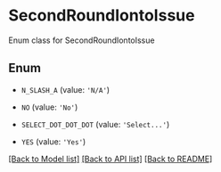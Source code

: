 # SecondRoundIontoIssue

Enum class for SecondRoundIontoIssue

## Enum

* `N_SLASH_A` (value: `'N/A'`)

* `NO` (value: `'No'`)

* `SELECT_DOT_DOT_DOT` (value: `'Select...'`)

* `YES` (value: `'Yes'`)

[[Back to Model list]](../README.md#documentation-for-models) [[Back to API list]](../README.md#documentation-for-api-endpoints) [[Back to README]](../README.md)


